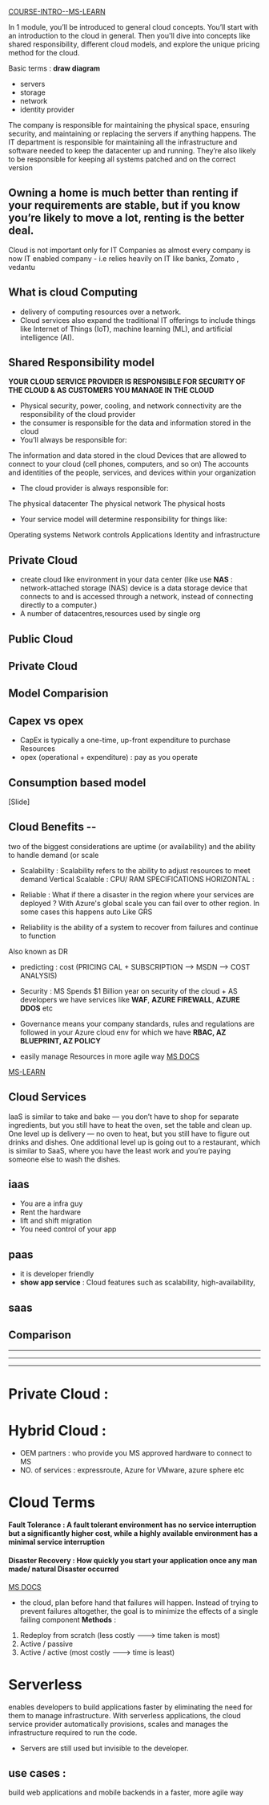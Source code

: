 [COURSE-INTRO--MS-LEARN](https://docs.microsoft.com/en-gb/learn/modules/describe-cloud-compute/1-introduction-microsoft-azure-fundamentals?ns-enrollment-type=learningpath&ns-enrollment-id=learn.wwl.microsoft-azure-fundamentals-describe-cloud-concepts)

In 1 module, you’ll be introduced to general cloud concepts. You’ll start with an introduction to the cloud in general. Then you'll dive into concepts like shared responsibility, different cloud models, and explore the unique pricing method for the cloud.

Basic terms : 
**draw diagram**

- servers 
- storage
- network
- identity provider 

 The company is responsible for maintaining the physical space, ensuring security, and maintaining or replacing the servers if anything happens. The IT department is responsible for maintaining all the infrastructure and software needed to keep the datacenter up and running. They’re also likely to be responsible for keeping all systems patched and on the correct version

Owning a home is much better than renting if your requirements are stable, but if you know you’re likely to move a lot, renting is the better deal.
-------------------------------------------------------------------------------------------------------------------------------------------------------

Cloud is not important only for IT Companies as almost every company is now IT enabled company - i.e relies heavily on IT like banks, Zomato , vedantu  

## What is cloud Computing 
- delivery of computing resources over a network.
- Cloud services also expand the traditional IT offerings to include things like Internet of Things (IoT), machine learning (ML), and artificial intelligence (AI).

## Shared Responsibility model
**YOUR CLOUD SERVICE PROVIDER IS RESPONSIBLE FOR SECURITY OF THE CLOUD & AS CUSTOMERS YOU MANAGE IN THE CLOUD**
- Physical security, power, cooling, and network connectivity are the responsibility of the cloud provider
-  the consumer is responsible for the data and information stored in the cloud
-  You’ll always be responsible for:

The information and data stored in the cloud
Devices that are allowed to connect to your cloud (cell phones, computers, and so on)
The accounts and identities of the people, services, and devices within your organization

- The cloud provider is always responsible for:

The physical datacenter
The physical network
The physical hosts

- Your service model will determine responsibility for things like:

Operating systems
Network controls
Applications
Identity and infrastructure


## Private Cloud 
- create cloud like environment in your data center (like use **NAS** : network-attached storage (NAS) device is a data storage device that connects to and is accessed through a network, instead of connecting directly to a computer.)
- A number of datacentres,resources used by single org 

## Public Cloud 

## Private Cloud 

## Model Comparision 

## Capex vs opex
- CapEx is typically a one-time, up-front expenditure to purchase Resources
- opex (operational + expenditure) : pay as you operate

## Consumption based model
[Slide]

## Cloud Benefits -- 
two of the biggest considerations are uptime (or availability) and the ability to handle demand (or scale
- Scalability : Scalability refers to the ability to adjust resources to meet demand
Vertical Scalable : CPU/ RAM SPECIFICATIONS
HORIZONTAL : 

- Reliable : What if there a disaster in the region where your services are deployed ?
With Azure's global scale you can fail over to other region. In some cases this happens auto
Like GRS 

* Reliability is the ability of a system to recover from failures and continue to function

Also known as DR

- predicting : cost (PRICING CAL + SUBSCRIPTION --> MSDN --> COST ANALYSIS)

- Security : MS Spends $1 Billion year on security of the cloud + AS developers we have services like **WAF**, **AZURE FIREWALL**, **AZURE DDOS** etc

- Governance means your company standards, rules and regulations are followed in your Azure cloud env for which we have **RBAC, AZ BLUEPRINT, AZ POLICY**

- easily manage Resources in more agile way [MS DOCS](https://docs.microsoft.com/en-gb/learn/modules/describe-benefits-use-cloud-services/5-manageability-cloud)

[MS-LEARN](https://docs.microsoft.com/en-gb/learn/modules/describe-benefits-use-cloud-services/2-high-availability-scalability-cloud)


## Cloud Services 

IaaS is similar to take and bake — you don’t have to shop for separate ingredients, but you still have to heat the oven, set the table and clean up. One level up is delivery — no oven to heat, but you still have to figure out drinks and dishes. One additional level up is going out to a restaurant, which is similar to SaaS, where you have the least work and you’re paying someone else to wash the dishes.

## iaas
- You are a infra guy
- Rent the hardware 
- lift and shift migration
- You need control of your app

## paas
- it is developer friendly
- **show app service** : Cloud features such as scalability, high-availability,

## saas 


## Comparison 

------------------------------------------------------------------------------------------

--------


-------
# Private Cloud : 


# Hybrid Cloud : 
- OEM partners : who provide you MS approved hardware to connect to MS
- NO. of services : expressroute, Azure for VMware, azure sphere etc

# Cloud Terms 

#### Fault Tolerance : A fault tolerant environment has no service interruption but a significantly higher cost, while a highly available environment has a minimal service interruption

#### Disaster Recovery : How quickly you start your application once any man made/ natural Disaster occurred
[MS DOCS](https://docs.microsoft.com/en-us/azure/architecture/framework/resiliency/backup-and-recovery) 
- the cloud, plan before hand that failures will happen. Instead of trying to prevent failures altogether, the goal is to minimize the effects of a single failing component
**Methods** : 
1. Redeploy from scratch (less costly ---> time taken is most)
2. Active / passive
3. Active / active (most costly ---> time is least)

# Serverless 
enables developers to build applications faster by eliminating the need for them to manage infrastructure. With serverless applications, the cloud service provider automatically provisions, scales and manages the infrastructure required to run the code.
- Servers are still used but invisible to the developer.
## use cases : 
build web applications and mobile backends in a faster, more agile way
